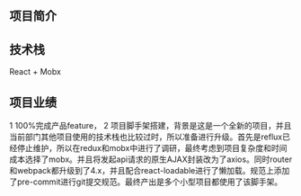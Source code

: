 ## 项目简介

## 技术栈
React + Mobx

## 项目业绩

1 100%完成产品feature，
2 项目脚手架搭建，背景是这是一个全新的项目，并且当前部门其他项目使用的技术栈也比较过时，所以准备进行升级。首先是reflux已经停止维护，所以在redux和mobx中进行了调研，最终考虑到项目复杂度和时间成本选择了mobx。并且将发起api请求的原生AJAX封装改为了axios。同时router和webpack都升级到了4.x，并且配合react-loadable进行了懒加载。规范上添加了pre-commit进行git提交规范。最终产出是多个小型项目都使用了该脚手架。